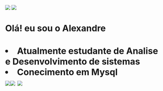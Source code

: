 <a href="https://www.linkedin.com/in/alexandre-de-oliveira-luta-0b91aa172?lipi=urn%3Ali%3Apage%3Ad_flagship3_profile_view_base_contact_details%3B5Gcx5OG0RYm7Ka3GxNkCBQ%3D%3D"><img src="https://img.icons8.com/ios-glyphs/50/000000/linkedin.png"/></a>
<a href="https://www.instagram.com/alexandreluta/"><img src="https://img.icons8.com/ios/50/000000/instagram-new--v3.png"/></a>
<h1>Olá! eu sou o Alexandre<h1>
<li>
    Atualmente estudante de Analise e Desenvolvimento de sistemas
</li>
<li>
    Conecimento em Mysql
</li>
<img src="https://img.icons8.com/color/48/000000/javascript--v1.png"/><img src="https://img.icons8.com/color/48/000000/html-5--v1.png"/>
<img src="https://img.icons8.com/color/48/000000/css3.png"/>
  
